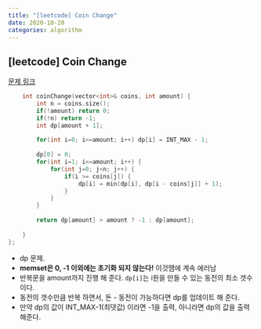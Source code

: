 ```yaml
---
title: "[leetcode] Coin Change"
date: 2020-10-20
categories: algorithm
---
```

## [leetcode] Coin Change
[문제 링크](https://leetcode.com/problems/coin-change/)

```c++
    int coinChange(vector<int>& coins, int amount) {
        int n = coins.size();
        if(!amount) return 0;
        if(!n) return -1;
        int dp[amount + 1];
        
        for(int i=0; i<=amount; i++) dp[i] = INT_MAX - 1;
        
        dp[0] = 0;
        for(int i=1; i<=amount; i++) {
            for(int j=0; j<n; j++) {
                if(i >= coins[j]) {
                    dp[i] = min(dp[i], dp[i - coins[j]] + 1);
                }
            }
        }
        
        return dp[amount] > amount ? -1 : dp[amount];
        
    }
};
```
- dp 문제.
- **memset은 0, -1 이외에는 초기화 되지 않는다!** 이것땜에 계속 에러남
- 반복문을 amount까지 진행 해 준다. `dp[i]`는 i원을 만들 수 있는 동전의 최소 갯수이다.
- 동전의 갯수만큼 반복 하면서, 돈 - 동전이 가능하다면 dp를 업데이트 해 준다.
- 만약 dp의 값이 INT_MAX-1(최댓값) 이라면 -1을 출력, 아니라면 dp의 값을 출력해준다.